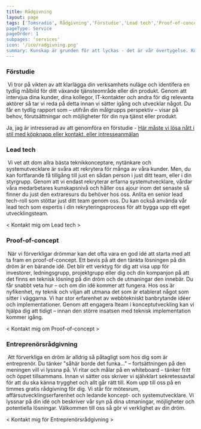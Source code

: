 ```yaml
---
title: Rådgivning
layout: page
tags: ['Tomsradio', Rådgivning','Förstudie','Lead tech','Proof-of-concept','Entreprenörsrådgivning']
pageType: Service
pageOrder: 1
subpages: 'services'
icon: '/ico/radgivning.png'
summary: Kunskap är grunden för att lyckas - det är vår övertygelse. Kunskap om vad man kan göra på webben - hur och när. Kunskap om vilken målgrupp du vänder dig till och vad deras behov är. Vi agerar rådgivare till dig i den omfattning och takt som just du behöver. Hos oss beställer du din förstudie, hittar en grym lead tech, tar fram ett proof-of-koncept och får inspirerande entreprenörsrådgivning.
---
```


### Förstudie
<img src="/ico/prestudy.png" class="operations-icon" alt=""> Vi tror på vikten av att klarlägga din verksamhets nuläge och identifera en tydlig målbild för ditt växande tjänsteområde eller din produkt. Genom att intervjua dina kunder, dina kollegor, IT-kontakter och andra för dig relevanta aktörer så tar vi reda på detta innan vi sätter igång och utvecklar något. Du får en tydlig rapport som – utifrån din målgrupps perspektiv – visar på behov, förutsättningar och möjligheter för din nya tjänst eller produkt. 

Ja, jag är intresserad av att genomföra en förstudie - [Här måste vi lösa nått i stil med köpknapp eller kontakt, eller intresseanmälan](/callme/)

### Lead tech
<img src="/ico/leadtech.png" class="operations-icon" alt=""> Vi vet att dom allra bästa teknikkonceptare, nytänkare och systemutvecklare är svåra att rekrytera för många av våra kunder. Men, du kan fortfarande få tillgång till just en sådan person i just ditt team, eller i din styrgrupp. Genom att vi endast rekryterar erfarna systemutvecklare, vårdar våra medarbetares kunskapsnivå och håller oss ajour inom det senaste så finner du just den extraresurs du behöver hos oss. Anlita en senior lead tech-roll som stöttar just ditt team genom oss. Du kan också använda vår lead tech som expertis i din rekryteringsprocess för att bygga upp ett eget utvecklingsteam. 

< Kontakt mig om Lead tech >


### Proof-of-concept
<img src="/ico/proofofconcept.png" class="operations-icon" alt=""> När vi förverkligar drömmar kan det ofta vara en god idé att starta med att ta fram en proof-of-concept. Ett bevis på att den tänkta lösningen på din dröm är en bärande idé. Det blir ett verktyg för dig att visa upp för investorer, ledningsgrupp, projektgrupp eller dig och din kompanjon på att det finns en teknisk lösning på din dröm och de utmaningar den innebär. Du får snabbt veta hur – och om din idé kommer att fungera. Hos oss är nyfikenhet, ny teknik och viljan att utmana det som är etablerat något som sitter i väggarna. Vi har stor erfarenhet av webbtekniskt banbrytande idéer och implementationer. Genom att engagera Iteam i konceptutveckling kan vi hjälpa dig att tidigt – innan den större insatsen med teknisk implementation kommer igång.

< Kontakt mig om Proof-of-concept >

### Entreprenörsrådgivning
<img src="/ico/entreprenorsradgivning.png" class="operations-icon" alt=""> Att förverkliga en dröm är alldrig så påtagligt som hos dig som är entreprenör. Du tänker "såhär borde det funka..." – fortsättningen på den meningen vill vi lyssna på. Vi ritar och målar på en whiteboard – tänker fritt och öppet tillsammans. Innan vi sätter oss skriver vi självklart sekretessavtal för att du ska känna trygghet och allt går rätt till. Kom upp till oss på en timmes gratis rådgivning för dig. Vi står för mötesrum, affärsutvecklingserfarenhet och ledande koncept- och systemutvecklare. Vi lyssnar på din idé och beskriver vår syn på dina utmaningar, möjligheter och potentiella lösningar. Välkommen till oss så gör vi verklighet av din dröm.

< Kontakt mig för Entreprenörsrådgivning >